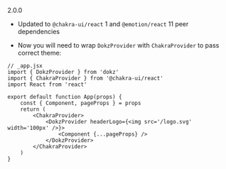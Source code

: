 2.0.0

-   Updated to `@chakra-ui/react` 1 and `@emotion/react` 11 peer dependencies

-   Now you will need to wrap `DokzProvider` with `ChakraProvider` to pass correct theme:

```tsx
// _app.jsx
import { DokzProvider } from 'dokz'
import { ChakraProvider } from '@chakra-ui/react'
import React from 'react'

export default function App(props) {
    const { Component, pageProps } = props
    return (
        <ChakraProvider>
            <DokzProvider headerLogo={<img src='/logo.svg' width='100px' />}>
                <Component {...pageProps} />
            </DokzProvider>
        </ChakraProvider>
    )
}
```
